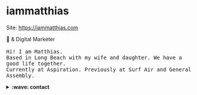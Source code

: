 # iammatthias

Site: https://iammatthias.com

<p>
  📸 & Digital Marketer
  <br><br>
  <samp>
   Hi! I am Matthias.
    <br>Based in Long Beach with my wife and daughter. We have a good life together.
<br>
Currently at Aspiration. Previously at Surf Air and General Assembly.
  </samp>
</p>

<details>
 <summary><b> :wave: contact</b></summary>
twitter.com/iammatthias or me @ iammatthias .com
  
</details>
